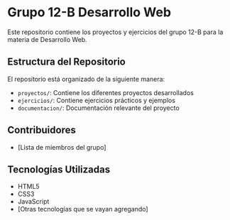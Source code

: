 # Grupo 12-B Desarrollo Web

Este repositorio contiene los proyectos y ejercicios del grupo 12-B para la materia de Desarrollo Web.

## Estructura del Repositorio

El repositorio está organizado de la siguiente manera:

- `proyectos/`: Contiene los diferentes proyectos desarrollados
- `ejercicios/`: Contiene ejercicios prácticos y ejemplos
- `documentacion/`: Documentación relevante del proyecto

## Contribuidores

- [Lista de miembros del grupo]

## Tecnologías Utilizadas

- HTML5
- CSS3
- JavaScript
- [Otras tecnologías que se vayan agregando] 